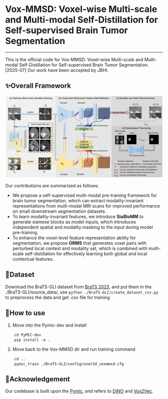 # Vox-MMSD: Voxel-wise Multi-scale and Multi-modal Self-Distillation for Self-supervised Brain Tumor Segmentation
---
This is the official code for Vox-MMSD: Voxel-wise Multi-scale and Multi-modal Self-Distillation for Self-supervised Brain Tumor Segmentation.
[2025-07] Our work have been accepted by JBHI.


## ✨Overall Framework
![](pictures/pipeline.png)

Our contributions are summarized as follows:
- We propose a self-supervised multi-modal pre-training framework for brain tumor segmentation, which can extract modality-invariant representations from multi-modal MRI scans for improved performance on small downstream segmentation datasets.
- To learn modality-invariant features, we introduce **SiaBloMM** to generate siamese blocks as model inputs, which introduces independent spatial and modality masking to the input during model pre-training.
- To enhance the voxel-level feature representation ability for segmentation, we propose **ORMS** that generates voxel pairs with perturbed local context and modality set, which is combined with multi-scale self-distillation for effectively learning both global and local contextual features.


## 📁Dataset
Download the BraTS-GLI dataset from [BraTS 2023](https://www.synapse.org/#!Synapse:syn51156910/wiki/), and put them in the ./BraTS-GLI/source_data/, use
`python ./BraTS-GLI/create_dataset_csv.py`
to preprocess the data and get .csv file for training

## 🔨How to use
1. Move into the Pymic-dev and install
```
    cd PyMIC-dev
    pip install -e .
```
2. Move back to the Vox-MMSD dir and run training command
```
    cd ..
    pymic_train ./BraTS-GLI/config/unet3d_voxmmsd.cfg
```

## 🙏Acknowledgement
Our codebase is built upon the [Pymic](https://github.com/HiLab-git/PyMIC.git), and refers to [DINO](https://github.com/facebookresearch/dino) and [Vox2Vec](https://github.com/mishgon/vox2vec.git).​
